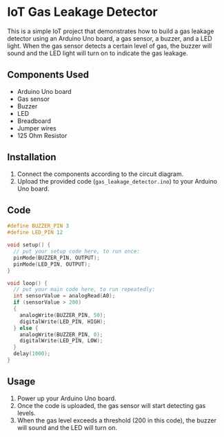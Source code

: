 # IoT Gas Leakage Detector

This is a simple IoT project that demonstrates how to build a gas leakage detector using an Arduino Uno board, a gas sensor, a buzzer, and a LED light. When the gas sensor detects a certain level of gas, the buzzer will sound and the LED light will turn on to indicate the gas leakage.

## Components Used
- Arduino Uno board
- Gas sensor
- Buzzer
- LED
- Breadboard
- Jumper wires
- 125 Ohm Resistor

## Installation
1. Connect the components according to the circuit diagram.
2. Upload the provided code (`gas_leakage_detector.ino`) to your Arduino Uno board.

## Code
```cpp
#define BUZZER_PIN 3
#define LED_PIN 12

void setup() {
  // put your setup code here, to run once:
  pinMode(BUZZER_PIN, OUTPUT);
  pinMode(LED_PIN, OUTPUT);
}

void loop() {
  // put your main code here, to run repeatedly:
  int sensorValue = analogRead(A0);
  if (sensorValue > 200)
  {
    analogWrite(BUZZER_PIN, 50);
    digitalWrite(LED_PIN, HIGH);
  } else {
    analogWrite(BUZZER_PIN, 0);
    digitalWrite(LED_PIN, LOW);
  }
  delay(1000);
}
```

## Usage
1) Power up your Arduino Uno board.
2) Once the code is uploaded, the gas sensor will start detecting gas levels.
3) When the gas level exceeds a threshold (200 in this code), the buzzer will sound and the LED will turn on.
